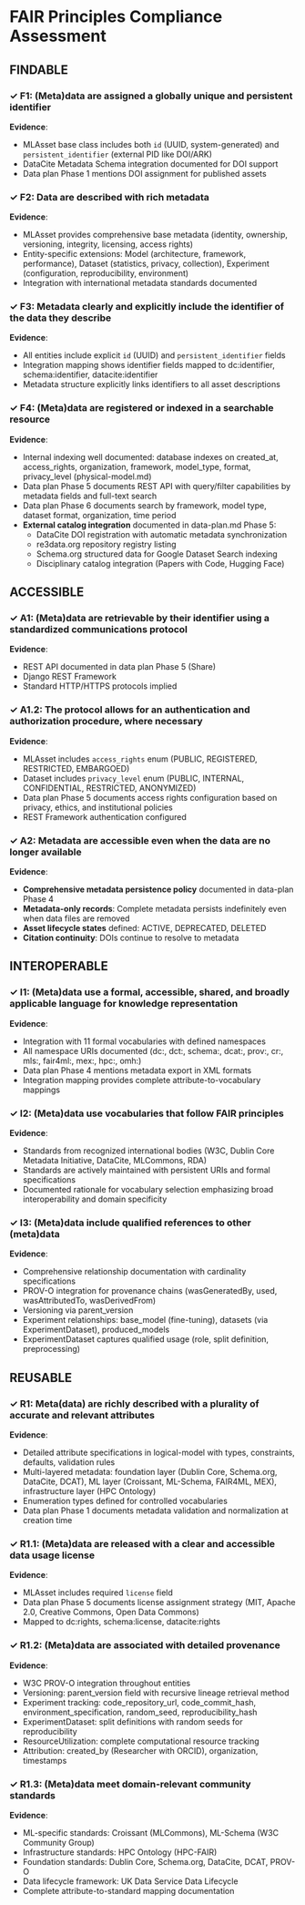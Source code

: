 # FAIR Principles Compliance Assessment

## FINDABLE

### ✓ F1: (Meta)data are assigned a globally unique and persistent identifier

**Evidence**:
- MLAsset base class includes both `id` (UUID, system-generated) and `persistent_identifier` (external PID like DOI/ARK)
- DataCite Metadata Schema integration documented for DOI support
- Data plan Phase 1 mentions DOI assignment for published assets

### ✓ F2: Data are described with rich metadata

**Evidence**:
- MLAsset provides comprehensive base metadata (identity, ownership, versioning, integrity, licensing, access rights)
- Entity-specific extensions: Model (architecture, framework, performance), Dataset (statistics, privacy, collection), Experiment (configuration, reproducibility, environment)
- Integration with international metadata standards documented

### ✓ F3: Metadata clearly and explicitly include the identifier of the data they describe

**Evidence**:
- All entities include explicit `id` (UUID) and `persistent_identifier` fields
- Integration mapping shows identifier fields mapped to dc:identifier, schema:identifier, datacite:identifier
- Metadata structure explicitly links identifiers to all asset descriptions

### ✓ F4: (Meta)data are registered or indexed in a searchable resource

**Evidence**:
- Internal indexing well documented: database indexes on created_at, access_rights, organization, framework, model_type, format, privacy_level (physical-model.md)
- Data plan Phase 5 documents REST API with query/filter capabilities by metadata fields and full-text search
- Data plan Phase 6 documents search by framework, model type, dataset format, organization, time period
- **External catalog integration** documented in data-plan.md Phase 5:
  - DataCite DOI registration with automatic metadata synchronization
  - re3data.org repository registry listing
  - Schema.org structured data for Google Dataset Search indexing
  - Disciplinary catalog integration (Papers with Code, Hugging Face)


## ACCESSIBLE

### ✓ A1: (Meta)data are retrievable by their identifier using a standardized communications protocol

**Evidence**:
- REST API documented in data plan Phase 5 (Share)
- Django REST Framework
- Standard HTTP/HTTPS protocols implied

### ✓ A1.2: The protocol allows for an authentication and authorization procedure, where necessary

**Evidence**:
- MLAsset includes `access_rights` enum (PUBLIC, REGISTERED, RESTRICTED, EMBARGOED)
- Dataset includes `privacy_level` enum (PUBLIC, INTERNAL, CONFIDENTIAL, RESTRICTED, ANONYMIZED)
- Data plan Phase 5 documents access rights configuration based on privacy, ethics, and institutional policies
- REST Framework authentication configured

### ✓ A2: Metadata are accessible even when the data are no longer available

**Evidence**:
- **Comprehensive metadata persistence policy** documented in data-plan Phase 4
- **Metadata-only records**: Complete metadata persists indefinitely even when data files are removed
- **Asset lifecycle states** defined: ACTIVE, DEPRECATED, DELETED
- **Citation continuity**: DOIs continue to resolve to metadata

## INTEROPERABLE

### ✓ I1: (Meta)data use a formal, accessible, shared, and broadly applicable language for knowledge representation

**Evidence**:
- Integration with 11 formal vocabularies with defined namespaces
- All namespace URIs documented (dc:, dct:, schema:, dcat:, prov:, cr:, mls:, fair4ml:, mex:, hpc:, omh:)
- Data plan Phase 4 mentions metadata export in XML formats
- Integration mapping provides complete attribute-to-vocabulary mappings


### ✓ I2: (Meta)data use vocabularies that follow FAIR principles

**Evidence**:
- Standards from recognized international bodies (W3C, Dublin Core Metadata Initiative, DataCite, MLCommons, RDA)
- Standards are actively maintained with persistent URIs and formal specifications
- Documented rationale for vocabulary selection emphasizing broad interoperability and domain specificity

### ✓ I3: (Meta)data include qualified references to other (meta)data

**Evidence**:
- Comprehensive relationship documentation with cardinality specifications
- PROV-O integration for provenance chains (wasGeneratedBy, used, wasAttributedTo, wasDerivedFrom)
- Versioning via parent_version
- Experiment relationships: base_model (fine-tuning), datasets (via ExperimentDataset), produced_models
- ExperimentDataset captures qualified usage (role, split definition, preprocessing)

## REUSABLE

### ✓ R1: Meta(data) are richly described with a plurality of accurate and relevant attributes

**Evidence**:
- Detailed attribute specifications in logical-model with types, constraints, defaults, validation rules
- Multi-layered metadata: foundation layer (Dublin Core, Schema.org, DataCite, DCAT), ML layer (Croissant, ML-Schema, FAIR4ML, MEX), infrastructure layer (HPC Ontology)
- Enumeration types defined for controlled vocabularies
- Data plan Phase 1 documents metadata validation and normalization at creation time

### ✓ R1.1: (Meta)data are released with a clear and accessible data usage license

**Evidence**:
- MLAsset includes required `license` field
- Data plan Phase 5 documents license assignment strategy (MIT, Apache 2.0, Creative Commons, Open Data Commons)
- Mapped to dc:rights, schema:license, datacite:rights

### ✓ R1.2: (Meta)data are associated with detailed provenance

**Evidence**:
- W3C PROV-O integration throughout entities
- Versioning: parent_version field with recursive lineage retrieval method
- Experiment tracking: code_repository_url, code_commit_hash, environment_specification, random_seed, reproducibility_hash
- ExperimentDataset: split definitions with random seeds for reproducibility
- ResourceUtilization: complete computational resource tracking
- Attribution: created_by (Researcher with ORCID), organization, timestamps

### ✓ R1.3: (Meta)data meet domain-relevant community standards

**Evidence**:
- ML-specific standards: Croissant (MLCommons), ML-Schema (W3C Community Group)
- Infrastructure standards: HPC Ontology (HPC-FAIR)
- Foundation standards: Dublin Core, Schema.org, DataCite, DCAT, PROV-O
- Data lifecycle framework: UK Data Service Data Lifecycle
- Complete attribute-to-standard mapping documentation